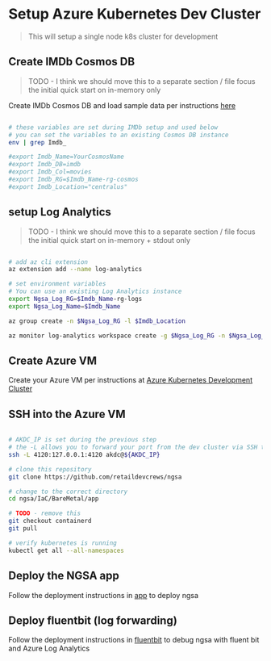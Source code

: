 # Setup Azure Kubernetes Dev Cluster

> This will setup a single node k8s cluster for development

## Create IMDb Cosmos DB

> TODO - I think we should move this to a separate section / file
> focus the initial quick start on in-memory only

Create IMDb Cosmos DB and load sample data per instructions [here](https://github.com/retaildevcrews/imdb)

```bash

# these variables are set during IMDb setup and used below
# you can set the variables to an existing Cosmos DB instance
env | grep Imdb_

#export Imdb_Name=YourCosmosName
#export Imdb_DB=imdb
#export Imdb_Col=movies
#export Imdb_RG=$Imdb_Name-rg-cosmos
#export Imdb_Location="centralus"

```

## setup Log Analytics

> TODO - I think we should move this to a separate section / file
> focus the initial quick start on in-memory + stdout only

```bash

# add az cli extension
az extension add --name log-analytics

# set environment variables
# You can use an existing Log Analytics instance
export Ngsa_Log_RG=$Imdb_Name-rg-logs
export Ngsa_Log_Name=$Imdb_Name

az group create -n $Ngsa_Log_RG -l $Imdb_Location

az monitor log-analytics workspace create -g $Ngsa_Log_RG -n $Ngsa_Log_Name -l $Imdb_Location

```

## Create Azure VM

Create your Azure VM per instructions at [Azure Kubernetes Development Cluster](https://github.com/retaildevcrews/akdc)

## SSH into the Azure VM

```bash

# AKDC_IP is set during the previous step
# the -L allows you to forward your port from the dev cluster via SSH tunneling
ssh -L 4120:127.0.0.1:4120 akdc@${AKDC_IP}

# clone this repository
git clone https://github.com/retaildevcrews/ngsa

# change to the correct directory
cd ngsa/IaC/BareMetal/app

# TODO - remove this
git checkout containerd
git pull

# verify kubernetes is running
kubectl get all --all-namespaces

```

## Deploy the NGSA app

Follow the deployment instructions in [app](app/README.md) to deploy ngsa

## Deploy fluentbit (log forwarding)

Follow the deployment instructions in [fluentbit](fluentbit/README.md) to debug ngsa with fluent bit and Azure Log Analytics
